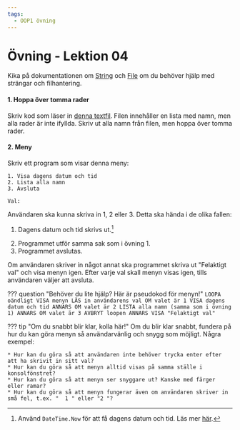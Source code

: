 ```yaml
---
tags:
  - OOP1 övning
---
```


# Övning - Lektion 04

Kika på dokumentationen om [String](../../../../material/cs/standardbibliotek/string.md) och 
[File](../../../../material/cs/standardbibliotek/file.md) om du behöver hjälp med strängar och filhantering.

#### 1. Hoppa över tomma rader
Skriv kod som läser in [denna textfil](./input04.txt). Filen innehåller en lista med namn, men alla rader är inte ifyllda. Skriv ut alla namn från filen, men hoppa över tomma rader.

#### 2. Meny
Skriv ett program som visar denna meny:
```
1. Visa dagens datum och tid
2. Lista alla namn
3. Avsluta

Val: 
```
Användaren ska kunna skriva in 1, 2 eller 3. Detta ska hända i de olika fallen: 

1. Dagens datum och tid skrivs ut.[^1]
[^1]: Använd `DateTime.Now` för att få dagens datum och tid. Läs mer [här](../../../../material/cs/standardbibliotek/datetime.md).
2. Programmet utför samma sak som i övning 1.
3. Programmet avslutas.

Om användaren skriver in något annat ska programmet skriva ut "Felaktigt val" och visa menyn igen. Efter varje val skall menyn visas igen, tills användaren väljer att avsluta.  

??? question "Behöver du lite hjälp? Här är pseudokod för menyn!"
    ```
    LOOPA oändligt
        VISA menyn
        LÄS in användarens val
        OM valet är 1
            VISA dagens datum och tid
        ANNARS OM valet är 2
            LISTA alla namn (samma som i övning 1)
        ANNARS OM valet är 3
            AVBRYT loopen
        ANNARS
            VISA "Felaktigt val"
    ```

??? tip "Om du snabbt blir klar, kolla här!"
    Om du blir klar snabbt, fundera på hur du kan göra menyn så användarvänlig och snygg som möjligt. Några exempel:

    * Hur kan du göra så att användaren inte behöver trycka enter efter att ha skrivit in sitt val?
    * Hur kan du göra så att menyn alltid visas på samma ställe i konsolfönstret?
    * Hur kan du göra så att menyn ser snyggare ut? Kanske med färger eller ramar?
    * Hur kan du göra så att menyn fungerar även om användaren skriver in små fel, t.ex. "  1 " eller "2 "?

